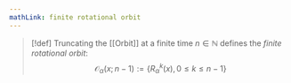 ```yaml
---
mathLink: finite rotational orbit
---
```

>[!def]
>Truncating the [[Orbit]] at a finite time $n\in \mathbb{N}$ defines the *finite rotational orbit*: $$\mathcal{O}_{\alpha}(x;n-1):=\{R_{\alpha}^{k}(x),0≤k≤n-1\}$$
